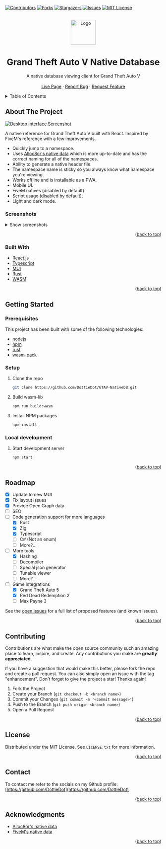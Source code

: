 <div id="top"></div>

<!-- PROJECT SHIELDS -->
[![Contributors][contributors-shield]][contributors-url]
[![Forks][forks-shield]][forks-url]
[![Stargazers][stars-shield]][stars-url]
[![Issues][issues-shield]][issues-url]
[![MIT License][license-shield]][license-url]



<!-- PROJECT LOGO -->
<br />
<div align="center">
  <a href="https://github.com/DottieDot/GTAV-NativeDB">
    <img src="public/GTA5/android-chrome-192x192.png" alt="Logo" width="80" height="80">
  </a>

  <h1 align="center">Grand Theft Auto V Native Database</h3>

  <p align="center">
    A native database viewing client for Grand Theft Auto V
    <br />
    <br />
    <a href="https://nativedb.dotindustries.dev">Live Page</a>
    ·
    <a href="https://github.com/DottieDot/GTAV-NativeDB/issues">Report Bug</a>
    ·
    <a href="https://github.com/DottieDot/GTAV-NativeDB/issues">Request Feature</a>
  </p>
</div>



<!-- TABLE OF CONTENTS -->
<details>
  <summary>Table of Contents</summary>
  <ol>
    <li>
      <a href="#about-the-project">About The Project</a>
      <ul>
        <li><a href="#screenshots">Screenshots</a></li>
        <li><a href="#built-with">Built With</a></li>
      </ul>
    </li>
    <li>
      <a href="#getting-started">Getting Started</a>
      <ul>
        <li><a href="#prerequisites">Prerequisites</a></li>
        <li><a href="#installation">Installation</a></li>
        <li><a href="#local-development">Local Development</a></li>
      </ul>
    </li>
    <li><a href="#roadmap">Roadmap</a></li>
    <li><a href="#contributing">Contributing</a></li>
    <li><a href="#license">License</a></li>
    <li><a href="#contact">Contact</a></li>
    <li><a href="#acknowledgments">Acknowledgments</a></li>
  </ol>
</details>



<!-- ABOUT THE PROJECT -->
## About The Project

[![Desktop Interface Screenshot][desktop-dark-screenshot]](https://nativedb.dotindustries.dev)

A native reference for Grand Theft Auto V built with React. Inspired by FiveM's reference with a few improvements.

- Quickly jump to a namespace.
- Uses [Alloc8or's native data](https://github.com/alloc8or/gta5-nativedb-data) which is more up-to-date and has the correct naming for all of the namespaces.
- Ability to generate a native header file.
- The namespace name is sticky so you always know what namespace you're viewing.
- Works offline and is installable as a PWA.
- Mobile UI.
- FiveM natives (disabled by default).
- Script usage (disabled by default).
- Light and dark mode.


### Screenshots
<details>
  <summary>Show screenshots</summary>

  #### Desktop Dark
  ![Desktop dark interface screenshot][desktop-dark-screenshot]
  #### Desktop Light
  ![Desktop light interface screenshot][desktop-light-screenshot]

  #### Mobile Dark
  <img alt="Mobile dark interface" src="screenshots/mobile_dark.png" height="600">

  #### Mobile Light
  <img alt="Mobile light interface" src="screenshots/mobile_light.png" height="600">

  #### Mobile Native Info
  <img alt="Mobile interface native info" src="screenshots/mobile_native_info.png" height="600">

</details>

<p align="right">(<a href="#top">back to top</a>)</p>

### Built With


* [React.js](https://reactjs.org/)
* [Typescript](https://www.typescriptlang.org/)
* [MUI](https://mui.com/)
* [Rust](https://www.rust-lang.org/)
* [WASM](https://webassembly.org/)

<p align="right">(<a href="#top">back to top</a>)</p>

<!-- GETTING STARTED -->
## Getting Started

### Prerequisites
This project has been built with some of the following technologies:
* [nodejs](https://nodejs.org/en)
* [npm](https://nodejs.org/en)
* [rust](https://www.rust-lang.org/tools/install)
* [wasm-pack](https://www.rust-lang.org/tools/install)

### Setup

1. Clone the repo
   ```sh
   git clone https://github.com/DottieDot/GTAV-NativeDB.git
   ```
2. Build wasm-lib 
   ```sh
   npm run build:wasm
   ```

2. Install NPM packages
   ```sh
   npm install
   ```

### Local development
1. Start development server
   ```sh
   npm start
   ```

<p align="right">(<a href="#top">back to top</a>)</p>

<!-- ROADMAP -->
## Roadmap

- [x] Update to new MUI
- [x] Fix layout issues
- [x] Provide Open Graph data
- [ ] SEO
- [ ] Code generation support for more languages
  - [x] Rust
  - [x] Zig
  - [x] Typescript
  - [ ] C# (Not an enum)
  - [ ] More?...
- [ ] More tools
  - [x] Hashing
  - [ ] Decompiler
  - [ ] Special json generator
  - [ ] Tunable viewer
  - [ ] More?...
- [ ] Game integrations
  - [x] Grand Theft Auto 5
  - [x] Red Dead Redemption 2
  - [ ] Max Payne 3

See the [open issues](https://github.com/DottieDot/GTAV-NativeDB/issues) for a full list of proposed features (and known issues).

<p align="right">(<a href="#top">back to top</a>)</p>

<!-- CONTRIBUTING -->
## Contributing

Contributions are what make the open source community such an amazing place to learn, inspire, and create. Any contributions you make are **greatly appreciated**.

If you have a suggestion that would make this better, please fork the repo and create a pull request. You can also simply open an issue with the tag "enhancement".
Don't forget to give the project a star! Thanks again!

1. Fork the Project
2. Create your Branch (`git checkout -b <branch name>`)
3. Commit your Changes (`git commit -m '<commit message>'`)
4. Push to the Branch (`git push origin <branch name>`)
5. Open a Pull Request

<p align="right">(<a href="#top">back to top</a>)</p>

<!-- LICENSE -->
## License

Distributed under the MIT License. See `LICENSE.txt` for more information.

<p align="right">(<a href="#top">back to top</a>)</p>

<!-- CONTACT -->
## Contact

To contact me refer to the socials on my Github profile:<br />
[https://github.com/DottieDot](https://github.com/DottieDot)

<p align="right">(<a href="#top">back to top</a>)</p>

<!-- ACKNOWLEDGMENTS -->
## Acknowledgments

* [Alloc8or's native data](https://github.com/alloc8or/gta5-nativedb-data)
* [FiveM's native data](https://github.com/citizenfx/fivem/tree/master/ext/native-decls)

<p align="right">(<a href="#top">back to top</a>)</p>

<!-- MARKDOWN LINKS & IMAGES -->
<!-- https://www.markdownguide.org/basic-syntax/#reference-style-links -->
[contributors-shield]: https://img.shields.io/github/contributors/DottieDot/GTAV-NativeDB.svg?style=for-the-badge
[contributors-url]: https://github.com/DottieDot/GTAV-NativeDB/graphs/contributors
[forks-shield]: https://img.shields.io/github/forks/DottieDot/GTAV-NativeDB.svg?style=for-the-badge
[forks-url]: https://github.com/DottieDot/GTAV-NativeDB/network/members
[stars-shield]: https://img.shields.io/github/stars/DottieDot/GTAV-NativeDB.svg?style=for-the-badge
[stars-url]: https://github.com/DottieDot/GTAV-NativeDB/stargazers
[issues-shield]: https://img.shields.io/github/issues/DottieDot/GTAV-NativeDB.svg?style=for-the-badge
[issues-url]: https://github.com/DottieDot/GTAV-NativeDB/issues
[license-shield]: https://img.shields.io/github/license/DottieDot/GTAV-NativeDB.svg?style=for-the-badge
[license-url]: https://github.com/DottieDot/GTAV-NativeDB/blob/master/LICENSE.txt

[issues-url]: https://github.com/DottieDot/GTAV-NativeDB/issues
[desktop-dark-screenshot]: screenshots/desktop_dark.png
[desktop-light-screenshot]: screenshots/desktop_light.png
[mobile-dark-screenshot]: screenshots/mobile_light.png
[mobile-light-screenshot]: screenshots/mobile_dark.png
[mobile-native-info-screenshot]: screenshots/mobile_native_info.png

